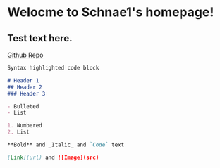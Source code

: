 #  **Welocme to Schnae1's homepage!**
## Test text here.

[Github Repo](https://github.com/schnae1)

```markdown
Syntax highlighted code block

# Header 1
## Header 2
### Header 3

- Bulleted
- List

1. Numbered
2. List

**Bold** and _Italic_ and `Code` text

[Link](url) and ![Image](src)
```



